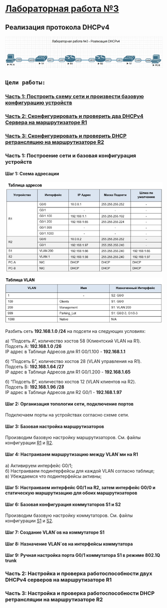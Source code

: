 # <u>Лабораторная работа №3</u>

## Реализация протокола DHCPv4

![alt text](image.png)

## `Цели работы:`

### [Часть 1: Построить схему сети и произвести базовую конфигурацию устройств](#часть-1-построение-сети-и-базовая-конфигурация-устройств)

### [Часть 2: Сконфигурировать и проверить два DHCPv4 Сервера на маршрутизаторе R1](#часть-2-настройка-и-проверка-работоспособности-двух-dhcpv4-серверов-на-маршрутизаторе-r1)

### [Часть 3: Сконфигурировать и проверить DHCP ретрансляцию на маршрутизаторе R2](#часть-3-настройка-и-проверка-работоспособности-dhcp-ретрансляции-на-маршрутизаторе-r2)

### Часть 1: Построение сети и базовая конфигурация устройств

#### Шаг 1: Схема адресации

![alt text](image-3.png)

![alt text](image-4.png)

Разбить сеть __192.168.1.0 /24__ на подсети на следующих условиях:  

а)  “Подсеть A”, количество хостов 58 (Клиентский VLAN на R1).  
Подсеть A: __192.168.1.0 /26__  
IP адрес в Таблице Адресов для R1 G0/1.100 - __192.168.1.1__

б)   “Подсеть Б”, количество хостов 28 (VLAN управления на R1).  
Подсеть Б: __192.168.1.64 /27__  
IP адрес в Таблице Адресов для R1 G0/1.200 - __192.168.1.65__

б)   “Подсеть В”, количество хостов 12 (VLAN клиентов на R2).  
Подсеть В: __192.168.1.96 /28__  
IP адрес в Таблице Адресов для R2 G0/1 - __192.168.1.97__  

#### Шаг 2: Организация топологии сети, подключение портов  

Подключаем порты на устройствах согласно схеме сети.

#### Шаг 3: Базовая настройка маршрутизаторов  

Производим базовую настройку маршрутизаторов. См. файлы конфигурации [R1](/Labs/Lab3/R1_Config.txt) и [R2](/Labs/Lab3/R2_Config.txt).

#### Шаг 4: Настраиваем маршрутизацию между VLAN`ми на R1
  
а) Активируем интерфейс G0/1;  
б) Настраиваем подинтерфейсы для каждой VLAN согласно таблице;  
в) Убеждаемся что подинтерфейсы активны;

#### Шаг 5: Настраиваем интерфейс G0/1 на R2, затем интерфейс G0/0 и статическую маршрутизацию для обоих маршрутизаторов

#### Шаг 6: Базовая конфигурация коммутаторов S1 и S2

Производим базовую настройку коммутаторов. См. файлы конфигурации [S1](/Labs/Lab3/S1_Config.txt) и [S2](/Labs/Lab3/S2_Config.txt).

#### Шаг 7: Создание VLAN`ов на коммутаторе S1

#### Шаг 8: Назначение VLAN`ов на интерфейсы коммутатора

#### Шаг 9: Ручная настройка порта G0/1 коммутатора S1 в режиме 802.1Q trunk

### Часть 2: Настройка и проверка работоспособности двух DHCPv4 серверов на маршрутизаторе R1

### Часть 3: Настройка и проверка работоспособности DHCP ретрансляции на маршрутизаторе R2



